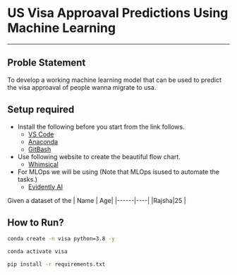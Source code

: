 # US Visa Approaval Predictions Using Machine Learning
***
## Proble Statement
To develop a working machine learning model that can be used to predict the visa approaval of people wanna migrate to usa.
## Setup required
* Install the following before you start from the link follows.
    * [VS Code](https://code.visualstudio.com/)
    * [Anaconda](https://www.anaconda.com/download/success)
    * [GitBash](https://git-scm.com/downloads)  
* Use following website to create the beautiful flow chart.
    * [Whimsical](https://whimsical.com/)
* For MLOps we will be using (Note that MLOps isused to automate the tasks.)
    * [Evidently AI ](https://www.evidentlyai.com/)

Given a dataset of the 
| Name | Age|
|------|----|
|Rajsha|25  |

## How to Run?
```bash
conda create -n visa python=3.8 -y
```
```bash
conda activate visa
```
```bash
pip install -r requirements.txt
```
